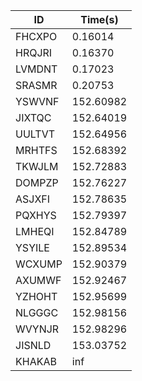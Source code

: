 |ID|Time(s)|
|-|-|
|FHCXPO|0.16014|
|HRQJRI|0.16370|
|LVMDNT|0.17023|
|SRASMR|0.20753|
|YSWVNF|152.60982|
|JIXTQC|152.64019|
|UULTVT|152.64956|
|MRHTFS|152.68392|
|TKWJLM|152.72883|
|DOMPZP|152.76227|
|ASJXFI|152.78635|
|PQXHYS|152.79397|
|LMHEQI|152.84789|
|YSYILE|152.89534|
|WCXUMP|152.90379|
|AXUMWF|152.92467|
|YZHOHT|152.95699|
|NLGGGC|152.98156|
|WVYNJR|152.98296|
|JISNLD|153.03752|
|KHAKAB|inf|
